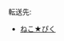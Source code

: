 <div>

転送先:

-   [ねこ★ぴく](/%E3%81%AD%E3%81%93%E2%98%85%E3%81%B4%E3%81%8F "ねこ★ぴく")

</div>

<div>

</div>
